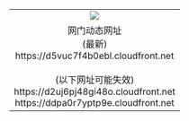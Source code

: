 ﻿<table>
  <tr></tr>
  <tr><td colspan=2 align=center><img src="https://d5vuc7f4b0ebl.cloudfront.net/Up/oGate.jpg" /></td></tr>
  <tr><td colspan=2 align=center>网门动态网址<br/>(最新)
<br>https://d5vuc7f4b0ebl.cloudfront.net
<br/><br/>(以下网址可能失效)
<br>https://d2uj6pj48gi48o.cloudfront.net
<br>https://ddpa0r7yptp9e.cloudfront.net
    </td>
  </tr>
</table>
